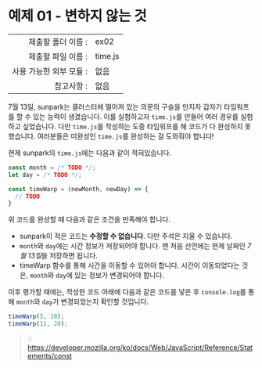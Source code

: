 # 예제 01 - 변하지 않는 것

|                      |                    |
| --------------------:| ------------------ |
|   제출할 폴더 이름 :     |  ex02              |
|   제출할 파일 이름 :     |  time.js           |
|   사용 가능한 외부 모듈 : |  없음               |
|   참고사항 :           |  없음                |

7월 13일, sunpark는 클러스터에 떨어져 있는 의문의 구슬을 만지자 갑자기 타임워프를 할 수 있는 능력이 생겼습니다. 이를 실험하고자 `time.js`를 만들어 여러 경우를 실험하고 싶었습니다. 다만 `time.js`를 작성하는 도중 타임워프를 해 코드가 다 완성하지 못했습니다. 여러분들은 미완성인 `time.js`를 완성하는 걸 도와줘야 합니다!

현제 sunpark의 `time.js`에는 다음과 같이 적혀있습니다.

```javascript
const month = /* TODO */;
let day = /* TODO */;

const timeWarp = (newMonth, newDay) => {
  // TODO
}
```

위 코드를 완성할 때 다음과 같은 조건을 만족해야 합니다.
- sunpark이 적은 코드는 **수정할 수 없습니다**. 다만 주석은 지울 수 있습니다.
- `month`와 `day`에는 시간 정보가 저장되어야 합니다. 맨 처음 선언에는 현제 날짜인 *7월 13일*을 저장하면 됩니다.
- timeWarp 함수를 통해 시간을 이동할 수 있어야 합니다. 시간이 이동되었다는 것은, `month`와 `day`에 있는 정보가 변경되어야 합니다.

이후 평가할 때에는, 작성한 코드 아래에 다음과 같은 코드를 넣은 후 `console.log`를 통해 `month`와 `day`가 변경되었는지 확인할 것입니다.

```javascript
timeWarp(5, 10);
timeWarp(11, 20);
```

> 💡 https://developer.mozilla.org/ko/docs/Web/JavaScript/Reference/Statements/const
